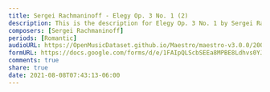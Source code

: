 ```yaml
---
title: Sergei Rachmaninoff - Elegy Op. 3 No. 1 (2)
description: This is the description for Elegy Op. 3 No. 1 by Sergei Rachmaninoff
composers: [Sergei Rachmaninoff]
periods: [Romantic]
audioURL: https://OpenMusicDataset.github.io/Maestro/maestro-v3.0.0/2004/MIDI-Unprocessed_SMF_16_R1_2004_01-08_ORIG_MID--AUDIO_16_R1_2004_03_Track03_wav.midi
formURL: https://docs.google.com/forms/d/e/1FAIpQLScbSEEa8MPBE8Ldhvs0YJDiP24zZ0x6r7Y7XV9rGrEUQ3eJBg/viewform
comments: true
share: true
date: 2021-08-08T07:43:13-06:00
---
```

